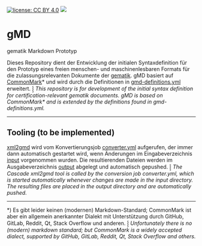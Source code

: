 [![license: CC BY 4.0](https://img.shields.io/badge/license-CC_BY_4.0-brightgreen.svg)](https://creativecommons.org/licenses/by/4.0/)
[![](https://github.com/volkerdoerr/gmd/actions/workflows/converter.yml/badge.svg)](https://github.com/volkerdoerr/gmd/actions)

# gMD

gematik Markdown Prototyp

Dieses Repository dient der Entwicklung der initialen Syntaxdefinition für den Prototyp eines freien menschen- und maschinenlesbaren Formats für die zulassungsrelevanten Dokumente der [gematik](https://www.gematik.de). gMD basiert auf [CommonMark](https://commonmark.org)* und wird durch die Definitionen in [gmd-definitions.yml](gmd-definitions.yml) erweitert. ⸾ _This repository is for development of the initial syntax definition for certification-relevant gematik documents. gMD is based on CommonMark* and is extended by the definitions found in gmd-definitions.yml._

---

## Tooling (to be implemented)

[xml2gmd](#tooling-to-be-implemeted) wird vom Konvertierungsjob [converter.yml](.github/workflows/converter.yml) aufgerufen, der immer dann automatisch gestartet wird, wenn Änderungen im Eingabeverzeichnis [input](input) vorgenommen wurden. Die resultierenden Dateien werden im Ausgabeverzeichnis [output](output) abgelegt und automatisch gepushed. ⸾ _The Cascade xml2gmd tool is called by the conversion job converter.yml, which is started automatically whenever changes are made in the input directory. The resulting files are placed in the output directory and are automatically pushed._

---

*) Es gibt leider keinen (modernen) Markdown-Standard; CommonMark ist aber ein allgemein anerkannter Dialekt mit Unterstützung durch GitHub, GitLab, Reddit, Qt, Stack Overflow und anderen. ⸾ _Unfortunately there is no (modern) markdown standard; but CommonMark is a widely accepted dialect, supported by GitHub, GitLab, Reddit, Qt, Stack Overflow and others._
